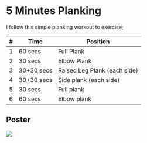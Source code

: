 # 5 Minutes Planking

I follow this simple planking workout to exercise;

| # | Time| Position |
| - | ---- | -------- |
| 1 | 60 secs | Full Plank |
| 2 | 30 secs | Elbow Plank |
| 3 | 30+30 secs | Raised Leg Plank (each side) |
| 4 | 30+30 secs | Side plank (each side) |
| 5 | 30 secs | Full plank |
| 6 | 60 secs | Elbow plank |

## Poster

![](https://github.com/azer/notebook/blob/master/life/five-minute-plank-workout.jpg?raw=true)
